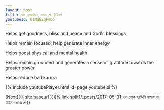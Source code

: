 ```yaml
---
layout: post
title: ওম ব্রহ্মচারিনে নামায গা টাইমস
youtubeId: b1MdBZqFmQo
---
```

 
 
Helps get goodness, bliss and peace and God's blessings
 
Helps remain focused, help generate inner energy 
 
Helps boost physical and mental health 
 
Helps remain grounded and generates a sense of gratitude towards the greater power 
 
Helps reduce bad karma
 
 
 
 


{% include youtubePlayer.html id=page.youtubeId %}
 
[Next]({{ site.baseurl }}{% link  split1/_posts/2017-05-31-ওম লোক ছাড়িনি নামায গা টাইমস.md%})
 
